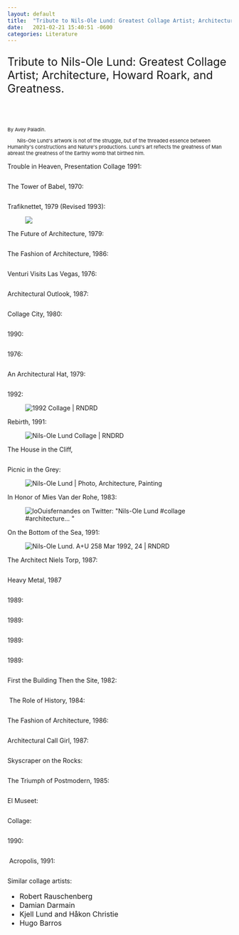 ```yaml
---
layout: default
title:  "Tribute to Nils-Ole Lund: Greatest Collage Artist; Architecture, Howard Roark, and Greatness."
date:   2021-02-21 15:40:51 -0600
categories: Literature
---
```

 
<!-- wp:paragraph {"fontSize":"11px"} -->
<p class="wp-block-paragraph" style="font-size:25px">Tribute to Nils-Ole Lund: Greatest Collage Artist; Architecture, Howard Roark, and Greatness.
</p><br>
<br>
<p class="wp-block-paragraph" style="font-size:11px">By Avey Paladin.
</p>
<p class="wp-block-paragraph" style="font-size:11px">
&nbsp;&nbsp;&nbsp; &nbsp; &nbsp;Nils-Ole Lund's artwork is not of the struggle, but of the threaded essence between Humanity's constructions and Nature's productions. Lund's art reflects the greatness of Man abreast the greatness of the Earthly womb that birthed him.&nbsp;
</p>
<!-- /wp:paragraph -->

<!-- wp:paragraph {"fontSize":"huge"} -->
<p class="has-large-font-size">Trouble in Heaven, Presentation Collage 1991:</p>
<!-- /wp:paragraph -->

<!-- wp:image -->
<figure class="wp-block-image"><img src="https://www.artic.edu/iiif/2/b96a8ce9-3d8b-7881-d96f-a61e60a97846/full/843,/0/default.jpg" alt=""/></figure>
<!-- /wp:image -->

<!-- wp:paragraph -->
<p></p>
<!-- /wp:paragraph -->

<!-- wp:paragraph {"fontSize":"huge"} -->
<p class="has-large-font-size">The Tower of Babel, 1970:</p>
<!-- /wp:paragraph -->

<!-- wp:image -->
<figure class="wp-block-image"><img src="https://biblioklept.files.wordpress.com/2015/11/nils-ole-lund-02-the-tower-of-babel-after-1970.jpg?w=739" alt=""/></figure>
<!-- /wp:image -->

<!-- wp:paragraph {"fontSize":"huge"} -->
<p class="has-large-font-size">Trafiknettet, 1979 (Revised 1993):</p>
<!-- /wp:paragraph -->

<!-- wp:image -->
<figure class="wp-block-image"><img src="http://socks-studio.com/img/blog/nils-ole-lund-08-Trafiknettet-1979-revised-1993-800x564.jpg alt=""/></figure>
<!-- /wp:image -->

<!-- wp:paragraph {"fontSize":"huge"} -->
<p class="has-large-font-size">The Future of Architecture, 1979:</p>
<!-- /wp:paragraph -->

<!-- wp:image -->
<figure class="wp-block-image"><img src="http://socks-studio.com/img/blog/nils-ole-lund-03-The-Future-of-Architecture-1979-800x602.jpg" alt=""/></figure>
<!-- /wp:image -->

<!-- wp:paragraph {"fontSize":"huge"} -->
<p class="has-large-font-size">The Fashion of Architecture, 1986:</p>
<!-- /wp:paragraph -->

<!-- wp:image -->
<figure class="wp-block-image"><img src="http://socks-studio.com/img/blog/nils-ole-lund-10-The-Fashion-of-Architecture-1986.jpg" alt=""/></figure>
<!-- /wp:image -->

<!-- wp:paragraph {"fontSize":"huge"} -->
<p class="has-large-font-size">Venturi Visits Las Vegas, 1976:</p>
<!-- /wp:paragraph -->

<!-- wp:image -->
<figure class="wp-block-image"><img src="http://socks-studio.com/img/blog/nils-ole-lund-09-Venturi-Visits-Las-Vegas-1976-800x639.jpg" alt=""/></figure>
<!-- /wp:image -->

<!-- wp:paragraph {"fontSize":"huge"} -->
<p class="has-large-font-size">Architectural Outlook, 1987:</p>
<!-- /wp:paragraph -->

<!-- wp:image -->
<figure class="wp-block-image"><img src="http://socks-studio.com/img/blog/nils-ole-lund-13-Architectural-Outlook-1987-800x750.jpg" alt=""/></figure>
<!-- /wp:image -->

<!-- wp:paragraph {"fontSize":"huge"} -->
<p class="has-large-font-size">Collage City, 1980:</p>
<!-- /wp:paragraph -->

<!-- wp:image -->
<figure class="wp-block-image"><img src="http://socks-studio.com/img/blog/nils-ole-lund-14-Collage-City-1980-800x553.jpg" alt=""/></figure>
<!-- /wp:image -->

<!-- wp:paragraph {"fontSize":"huge"} -->
<p class="has-large-font-size">1990:</p>
<!-- /wp:paragraph -->

<!-- wp:image -->
<figure class="wp-block-image"><img src="https://66.media.tumblr.com/87f7ae2a369dcdd7610945c38d9091dd/tumblr_p440jkVxTc1u0lj49o1_1280.jpg" alt=""/></figure>
<!-- /wp:image -->

<!-- wp:paragraph {"fontSize":"huge"} -->
<p class="has-large-font-size">1976:</p>
<!-- /wp:paragraph -->

<!-- wp:image -->
<figure class="wp-block-image"><img src="https://66.media.tumblr.com/fc89aa1f900b2e2a07bbf29c6ce787d3/tumblr_p47lqmhhX51u0lj49o1_1280.jpg" alt=""/></figure>
<!-- /wp:image -->

<!-- wp:paragraph {"fontSize":"huge"} -->
<p class="has-large-font-size">An Architectural Hat, 1979:</p>
<!-- /wp:paragraph -->

<!-- wp:image -->
<figure class="wp-block-image"><img src="http://socks-studio.com/img/blog/nils-ole-lund-15-An-Architectural-Hat-1979.jpg" alt=""/></figure>
<!-- /wp:image -->

<!-- wp:paragraph {"fontSize":"huge"} -->
<p class="has-large-font-size">1992:</p>
<!-- /wp:paragraph -->

<!-- wp:image -->
<figure class="wp-block-image"><img src="https://rndrd.com/i/styles/full/public/1992-Hans_Hollein-Japan_Architect-7-Summer-47-web.jpg?itok=CLTY4PP2" alt="1992 Collage | RNDRD"/></figure>
<!-- /wp:image -->

<!-- wp:paragraph {"fontSize":"huge"} -->
<p class="has-large-font-size">Rebirth, 1991:</p>
<!-- /wp:paragraph -->

<!-- wp:image -->
<figure class="wp-block-image"><img src="https://rndrd.com/i/styles/vertical/public/1992-Nils-Ole_Lund-A%2BU-258-Mar-25-web.jpg?itok=B1PZdI2m" alt="Nils-Ole Lund Collage | RNDRD"/></figure>
<!-- /wp:image -->

<!-- wp:paragraph {"fontSize":"huge"} -->
<p class="has-large-font-size">The House in the Cliff,&nbsp;</p>
<!-- /wp:paragraph -->

<!-- wp:image -->
<figure class="wp-block-image"><img src="https://66.media.tumblr.com/tumblr_ma7f62NVwD1r6xljxo1_500.jpg" alt=""/></figure>
<!-- /wp:image -->

<!-- wp:paragraph {"fontSize":"huge"} -->
<p class="has-huge-font-size">Picnic in the Grey:</p>
<!-- /wp:paragraph -->

<!-- wp:image -->
<figure class="wp-block-image"><img src="https://i.pinimg.com/originals/05/bc/58/05bc5890ad02419b85091a50e7652bdb.jpg" alt="Nils-Ole Lund | Photo, Architecture, Painting"/></figure>
<!-- /wp:image -->

<!-- wp:paragraph {"fontSize":"huge"} -->
<p class="has-huge-font-size">In Honor of Mies Van der Rohe, 1983:</p>
<!-- /wp:paragraph -->

<!-- wp:image -->
<figure class="wp-block-image"><img src="https://pbs.twimg.com/media/DKWhFL4X0AEeIaR.jpg" alt="loOuisfernandes on Twitter: &quot;Nils-Ole Lund #collage #architecture… &quot;"/></figure>
<!-- /wp:image -->

<!-- wp:paragraph {"fontSize":"huge"} -->
<p class="has-huge-font-size">On the Bottom of the Sea, 1991:</p>
<!-- /wp:paragraph -->

<!-- wp:image -->
<figure class="wp-block-image"><img src="https://rndrd.com/i/1992-Nils-Ole_Lund-A%2BU-258-Mar-24-web.jpg" alt="Nils-Ole Lund. A+U 258 Mar 1992, 24 | RNDRD"/></figure>
<!-- /wp:image -->

<!-- wp:paragraph {"fontSize":"huge"} -->
<p class="has-huge-font-size">The Architect&nbsp;Niels Torp, 1987:</p>
<!-- /wp:paragraph -->

<!-- wp:image {"linkDestination":"custom"} -->
<figure class="wp-block-image"><a href="https://www.blogger.com/blog/post/edit/8005337351703917348/7052542002186061003#"><img src="http://selfishoverman.files.wordpress.com/2021/02/530bc-50753.jpg" alt=""/></a></figure>
<!-- /wp:image -->

<!-- wp:paragraph {"fontSize":"huge"} -->
<p class="has-huge-font-size">Heavy Metal, 1987&nbsp;</p>
<!-- /wp:paragraph -->

<!-- wp:image {"linkDestination":"custom"} -->
<figure class="wp-block-image"><a href="https://www.blogger.com/blog/post/edit/8005337351703917348/7052542002186061003#"><img src="http://selfishoverman.files.wordpress.com/2021/02/1a662-68795.jpg" alt=""/></a></figure>
<!-- /wp:image -->

<!-- wp:paragraph {"fontSize":"huge"} -->
<p class="has-huge-font-size">1989:&nbsp;</p>
<!-- /wp:paragraph -->

<!-- wp:image {"linkDestination":"custom"} -->
<figure class="wp-block-image"><a href="https://www.blogger.com/blog/post/edit/8005337351703917348/7052542002186061003#"><img src="http://selfishoverman.files.wordpress.com/2021/02/3fffc-94997.jpg" alt=""/></a></figure>
<!-- /wp:image -->

<!-- wp:paragraph {"fontSize":"huge"} -->
<p class="has-huge-font-size">1989:</p>
<!-- /wp:paragraph -->

<!-- wp:image {"linkDestination":"custom"} -->
<figure class="wp-block-image"><a href="https://www.blogger.com/blog/post/edit/8005337351703917348/7052542002186061003#"><img src="http://selfishoverman.files.wordpress.com/2021/02/27048-94998.jpg" alt=""/></a></figure>
<!-- /wp:image -->

<!-- wp:paragraph {"fontSize":"huge"} -->
<p class="has-huge-font-size">1989:</p>
<!-- /wp:paragraph -->

<!-- wp:image {"linkDestination":"custom"} -->
<figure class="wp-block-image"><a href="https://www.blogger.com/blog/post/edit/8005337351703917348/7052542002186061003#"><img src="http://selfishoverman.files.wordpress.com/2021/02/917bb-95005.jpg" alt=""/></a></figure>
<!-- /wp:image -->

<!-- wp:paragraph {"fontSize":"huge"} -->
<p class="has-huge-font-size">1989:</p>
<!-- /wp:paragraph -->

<!-- wp:image {"linkDestination":"custom"} -->
<figure class="wp-block-image"><a href="https://www.blogger.com/blog/post/edit/8005337351703917348/7052542002186061003#"><img src="http://selfishoverman.files.wordpress.com/2021/02/0f18e-95006.jpg" alt=""/></a></figure>
<!-- /wp:image -->

<!-- wp:paragraph {"fontSize":"huge"} -->
<p class="has-huge-font-size">First the Building Then the Site, 1982:&nbsp;</p>
<!-- /wp:paragraph -->

<!-- wp:image -->
<figure class="wp-block-image"><img src="http://socks-studio.com/img/blog/nils-ole-lund-00-First-the-Building-Then-the-Site-1982.jpg" alt=""/></figure>
<!-- /wp:image -->

<!-- wp:paragraph {"fontSize":"huge"} -->
<p class="has-huge-font-size">&nbsp;The Role of History, 1984:&nbsp;</p>
<!-- /wp:paragraph -->

<!-- wp:image -->
<figure class="wp-block-image"><img src="http://socks-studio.com/img/blog/nils-ole-lund-16-The-Role-of-History-1984.jpg" alt=""/></figure>
<!-- /wp:image -->

<!-- wp:paragraph {"fontSize":"huge"} -->
<p class="has-huge-font-size">The Fashion of Architecture, 1986:&nbsp;</p>
<!-- /wp:paragraph -->

<!-- wp:image -->
<figure class="wp-block-image"><img src="http://socks-studio.com/img/blog/nils-ole-lund-18-The-Fashion-of-Architecture-1986.jpg" alt=""/></figure>
<!-- /wp:image -->

<!-- wp:paragraph {"fontSize":"huge"} -->
<p class="has-huge-font-size">Architectural Call Girl, 1987:&nbsp;</p>
<!-- /wp:paragraph -->

<!-- wp:image -->
<figure class="wp-block-image"><img src="http://socks-studio.com/img/blog/nils-ole-lund-19-Architectural-Call-Girl-1987-800x778.jpg" alt=""/></figure>
<!-- /wp:image -->

<!-- wp:paragraph {"fontSize":"huge"} -->
<p class="has-huge-font-size">Skyscraper on the Rocks:&nbsp;</p>
<!-- /wp:paragraph -->

<!-- wp:image -->
<figure class="wp-block-image"><img src="http://socks-studio.com/img/blog/nils-ole-lund-skyscraper-on-the-rocks.jpg" alt=""/></figure>
<!-- /wp:image -->

<!-- wp:paragraph {"fontSize":"huge"} -->
<p class="has-huge-font-size">The Triumph of Postmodern, 1985:&nbsp;</p>
<!-- /wp:paragraph -->

<!-- wp:image -->
<figure class="wp-block-image"><img src="http://socks-studio.com/img/blog/nils-ole-lund-The-triumph-of-postmodern.jpg" alt=""/></figure>
<!-- /wp:image -->

<!-- wp:paragraph {"fontSize":"huge"} -->
<p class="has-huge-font-size">El Museet:</p>
<!-- /wp:paragraph -->

<!-- wp:image -->
<figure class="wp-block-image"><img src="http://socks-studio.com/img/blog/nils-ole-lund-ELmuseet.jpg" alt=""/></figure>
<!-- /wp:image -->

<!-- wp:paragraph {"fontSize":"huge"} -->
<p class="has-huge-font-size">Collage:&nbsp;</p>
<!-- /wp:paragraph -->

<!-- wp:image -->
<figure class="wp-block-image"><img src="http://socks-studio.com/img/blog/nils-ole-lund-collage.jpg" alt=""/></figure>
<!-- /wp:image -->

<!-- wp:paragraph {"fontSize":"huge"} -->
<p class="has-huge-font-size">1990:</p>
<!-- /wp:paragraph -->

<!-- wp:image -->
<figure class="wp-block-image"><img src="https://66.media.tumblr.com/1974e4d6fb54dc2736f5e9c32aad11d6/tumblr_owlkcuCSCJ1unkg0bo9_1280.jpg" alt=""/></figure>
<!-- /wp:image -->

<!-- wp:paragraph {"fontSize":"huge"} -->
<p class="has-huge-font-size">&nbsp;Acropolis,&nbsp;1991:&nbsp; &nbsp;</p>
<!-- /wp:paragraph -->

<!-- wp:image -->
<figure class="wp-block-image"><img src="https://www.artic.edu/iiif/2/34e15116-d09e-f48e-d3a0-823550ab05af/full/843,/0/default.jpg" alt=""/></figure>
<!-- /wp:image -->

<!-- wp:paragraph -->
<p>Similar collage artists:</p>
<!-- /wp:paragraph -->

<!-- wp:list {"style":{"typography":{"fontSize":"16px"}}} -->
<ul style="font-size:16px"><li>Robert Rauschenberg</li><li>Damian Darmain</li><li>Kjell Lund and Håkon Christie</li><li>Hugo Barros</li></ul>
<!-- /wp:list -->


[jekyll-docs]: https://jekyllrb.com/docs/home
[jekyll-gh]:   https://github.com/jekyll/jekyll
[jekyll-talk]: https://talk.jekyllrb.com/
